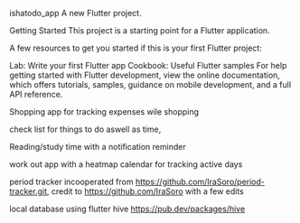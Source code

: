 ishatodo_app
A new Flutter project.

Getting Started
This project is a starting point for a Flutter application.

A few resources to get you started if this is your first Flutter project:

Lab: Write your first Flutter app
Cookbook: Useful Flutter samples
For help getting started with Flutter development, view the online documentation, which offers tutorials, samples, guidance on mobile development, and a full API reference.

Shopping app for tracking expenses wile shopping

check list for things to do aswell as time,

Reading/study time with a notification reminder

work out app with a heatmap calendar for tracking active days

period tracker incooperated from https://github.com/IraSoro/period-tracker.git, credit to https://github.com/IraSoro with a few edits

local database using flutter hive https://pub.dev/packages/hive
